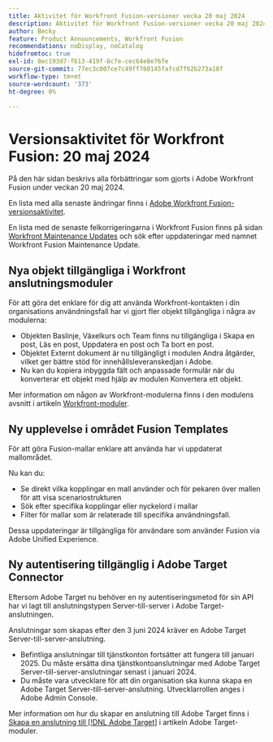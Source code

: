 ```yaml
---
title: Aktivitet för Workfront Fusion-versioner vecka 20 maj 2024
description: Aktivitet för Workfront Fusion-versioner vecka 20 maj 2024
author: Becky
feature: Product Announcements, Workfront Fusion
recommendations: noDisplay, noCatalog
hidefromtoc: true
exl-id: 8ec193d7-f613-419f-8c7e-cec64e8e76fe
source-git-commit: 77ec3c007ce7c49ff760145fafcd7f62b273a18f
workflow-type: tm+mt
source-wordcount: '373'
ht-degree: 0%

---
```


# Versionsaktivitet för Workfront Fusion: 20 maj 2024

På den här sidan beskrivs alla förbättringar som gjorts i Adobe Workfront Fusion under veckan 20 maj 2024.

En lista med alla senaste ändringar finns i [Adobe Workfront Fusion-versionsaktivitet](/help/workfront-fusion/fusion-product-releases/fusion-release-activity.md).

En lista med de senaste felkorrigeringarna i Workfront Fusion finns på sidan [Workfront Maintenance Updates](https://experienceleague.adobe.com/docs/workfront-known-issues/releases/current-updates.html) och sök efter uppdateringar med namnet Workfront Fusion Maintenance Update.

## Nya objekt tillgängliga i Workfront anslutningsmoduler

För att göra det enklare för dig att använda Workfront-kontakten i din organisations användningsfall har vi gjort fler objekt tillgängliga i några av modulerna:

* Objekten Baslinje, Växelkurs och Team finns nu tillgängliga i Skapa en post, Läs en post, Uppdatera en post och Ta bort en post.
* Objektet Externt dokument är nu tillgängligt i modulen Andra åtgärder, vilket ger bättre stöd för innehållsleveranskedjan i Adobe.
* Nu kan du kopiera inbyggda fält och anpassade formulär när du konverterar ett objekt med hjälp av modulen Konvertera ett objekt.

Mer information om någon av Workfront-modulerna finns i den modulens avsnitt i artikeln [Workfront-moduler](/help/workfront-fusion/references/apps-and-modules/adobe-connectors/workfront-modules.md).

## Ny upplevelse i området Fusion Templates

För att göra Fusion-mallar enklare att använda har vi uppdaterat mallområdet.

Nu kan du:

* Se direkt vilka kopplingar en mall använder och för pekaren över mallen för att visa scenariostrukturen
* Sök efter specifika kopplingar eller nyckelord i mallar
* Filter för mallar som är relaterade till specifika användningsfall.

Dessa uppdateringar är tillgängliga för användare som använder Fusion via Adobe Unified Experience.

<!--For more information on the Fusion Templates area, see [Scenario Templates](/help/quicksilver/workfront-fusion/scenarios/templates/fusion-templates.md).-->

## Ny autentisering tillgänglig i Adobe Target Connector

Eftersom Adobe Target nu behöver en ny autentiseringsmetod för sin API har vi lagt till anslutningstypen Server-till-server i Adobe Target-anslutningen.

Anslutningar som skapas efter den 3 juni 2024 kräver en Adobe Target Server-till-server-anslutning.

* Befintliga anslutningar till tjänstkonton fortsätter att fungera till januari 2025. Du måste ersätta dina tjänstkontoanslutningar med Adobe Target Server-till-server-anslutningar senast i januari 2024.
* Du måste vara utvecklare för att din organisation ska kunna skapa en Adobe Target Server-till-server-anslutning. Utvecklarrollen anges i Adobe Admin Console.

Mer information om hur du skapar en anslutning till Adobe Target finns i [Skapa en anslutning till [!DNL Adobe Target]](/help/workfront-fusion/references/apps-and-modules/adobe-connectors/adobe-target-modules.md#create-a-connection-to-adobe-target) i artikeln Adobe Target-moduler.
